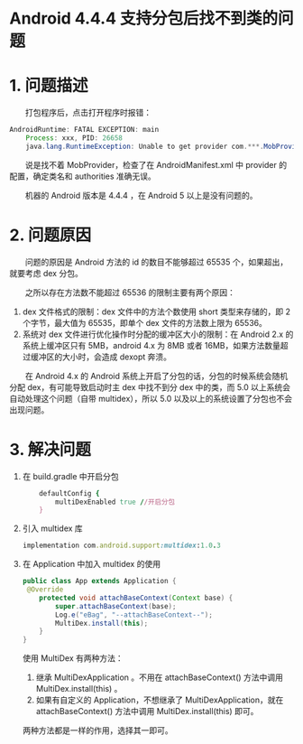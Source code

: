 # Android 4.4.4 支持分包后找不到类的问题

# 1. 问题描述

　　打包程序后，点击打开程序时报错：

```java
AndroidRuntime: FATAL EXCEPTION: main
    Process: xxx, PID: 26658
    java.lang.RuntimeException: Unable to get provider com.***.MobProvider: java.lang.ClassNotFoundException: Didn't find class "com.***.MobProvider" on path: DexPathList[[zip file "/data/app/com.xxx-1.apk"],nativeLibraryDirectories=[/data/app-lib/xxx-1, /vendor/lib, /system/lib]]
```

　　说是找不着 MobProvider，检查了在 AndroidManifest.xml 中 provider 的配置，确定类名和 authorities 准确无误。

　　机器的 Android 版本是 4.4.4 ，在 Android 5 以上是没有问题的。

# 2. 问题原因

　　问题的原因是 Android 方法的 id 的数目不能够超过 65535 个，如果超出，就要考虑 dex 分包。

　　之所以存在方法数不能超过 65536 的限制主要有两个原因：

1. dex 文件格式的限制：dex 文件中的方法个数使用 short 类型来存储的，即 2 个字节，最大值为 65535，即单个 dex 文件的方法数上限为 65536。
2. 系统对 dex 文件进行优化操作时分配的缓冲区大小的限制：在 Android 2.x 的系统上缓冲区只有 5MB，android 4.x 为 8MB 或者 16MB，如果方法数量超过缓冲区的大小时，会造成 dexopt 奔溃。

　　在 Android 4.x 的 Android 系统上开启了分包的话，分包的时候系统会随机分配 dex，有可能导致启动时主 dex 中找不到分 dex 中的类，而 5.0 以上系统会自动处理这个问题（自带 multidex），所以 5.0 以及以上的系统设置了分包也不会出现问题。

# 3. 解决问题

1. 在 build.gradle 中开启分包

   ```ruby
       defaultConfig {
           multiDexEnabled true //开启分包
       }
   ```

2. 引入 multidex 库

   ```ruby
   implementation com.android.support:multidex:1.0.3
   ```

3. 在 Application 中加入 multidex 的使用

   ```java
   public class App extends Application {
   	@Override
       protected void attachBaseContext(Context base) {
           super.attachBaseContext(base);
           Log.e("eBag", "--attachBaseContext--");
           MultiDex.install(this);
       }
   }
   ```

   使用 MultiDex 有两种方法：

   1. 继承 MultiDexApplication 。不用在 attachBaseContext() 方法中调用 MultiDex.install(this) 。
   2. 如果有自定义的 Application，不想继承了 MultiDexApplication，就在 attachBaseContext() 方法中调用 MultiDex.install(this)  即可。

   两种方法都是一样的作用，选择其一即可。


